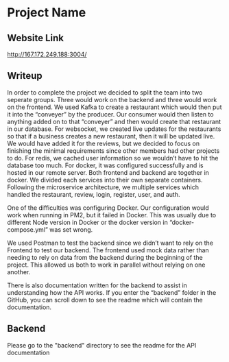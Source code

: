 # Project Name

## Website Link
http://167.172.249.188:3004/

## Writeup

In order to complete the project we decided to split the team into two seperate groups. Three would work on the backend and three would work on the frontend. We used Kafka to create a restaurant which would then put it into the “conveyer” by the producer. Our consumer would then listen to anything added on to that “conveyer” and then would create that restaurant in our database. For websocket, we created live updates for the restaurants so that if a business creates a new restaurant, then it will be updated live. We would have added it for the reviews, but we decided to focus on finishing the minimal requirements since other members had other projects to do. For redis, we cached user information so we wouldn’t have to hit the database too much. For docker, it was configured successfully and is hosted in our remote server. Both frontend and backend are together in docker. We divided each services into their own separate containers. Following the microservice architecture, we multiple services which handled the restaurant, review, login, register, user, and auth.

One of the difficulties was configuring Docker. Our configuration would work when running in PM2, but it failed in Docker. This was usually due to different Node version in Docker or the docker version in “docker-compose.yml” was set wrong.

We used Postman to test the backend since we didn’t want to rely on the Frontend to test our backend. The frontend used mock data rather than needing to rely on data from the backend during the beginning of the project. This allowed us both to work in parallel without relying on one another.

There is also documentation written for the backend to assist in understanding how the API works. If you enter the “backend” folder in the GitHub, you can scroll down to see the readme which will contain the documentation.

## Backend

Please go to the "backend" directory to see the readme for the API documentation
